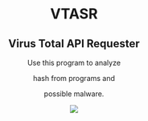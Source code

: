 <h1 align="center">VTASR</h1>
<h2 align="center">Virus Total API Requester</h2>
<p align="center">Use this program to analyze</p>
<p align="center">hash from programs and</p>
<p align="center">possible malware.</p>
<p align="center"> 
   <img src="https://img.shields.io/badge/language-python-blue.svg">
</p>

